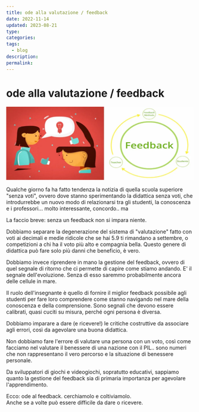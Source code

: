 ```yaml
---
title: ode alla valutazione / feedback
date: 2022-11-14
updated: 2023-08-21
type: 
categories: 
tags:
  - blog
description: 
permalink: 
---
```

# ode alla valutazione / feedback

![](../../../assets/img/post/2022/feedback-valutazione.webp)

Qualche giorno fa ha fatto tendenza la notizia di quella scuola superiore "senza voti", ovvero dove stanno sperimentando la didattica senza voti, che introdurrebbe un nuovo modo di relazionarsi tra gli studenti, la conoscenza e i professori... molto interessante, concordo.. ma

La faccio breve: senza un feedback non si impara niente.

Dobbiamo separare la degenerazione del sistema di "valutazione" fatto con voti ai decimali e medie ridicole che se hai 5.9 ti rimandano a settembre, o competizioni a chi ha il voto più alto e compagnia bella. Questo genere di didattica può fare solo più danni che beneficio, è vero.

Dobbiamo invece riprendere in mano la gestione del feedback, ovvero di quel segnale di ritorno che ci permette di capire come stiamo andando. E' il segnale dell'evoluzione. Senza di esso saremmo probabilmente ancora delle cellule in mare.

Il ruolo dell'insegnante è quello di fornire il miglior feedback possibile agli studenti per fare loro comprendere come stanno navigando nel mare della conoscenza e della comprensione. Sono segnali che devono essere calibrati, quasi cuciti su misura, perché ogni persona è diversa.

Dobbiamo imparare a dare (e ricevere!) le critiche costruttive da associare agli errori, così da agevolare una buona didattica.

Non dobbiamo fare l'errore di valutare una persona con un voto, così come facciamo nel valutare il benessere di una nazione con il PIL.. sono numeri che non rappresentano il vero percorso e la situazione di benessere personale.

Da sviluppatori di giochi e videogiochi, sopratutto educativi, sappiamo quanto la gestione del feedback sia di primaria importanza per agevolare l'apprendimento.

Ecco: ode al feedback. cerchiamolo e coltiviamolo.  
Anche se a volte può essere difficile da dare o ricevere.
